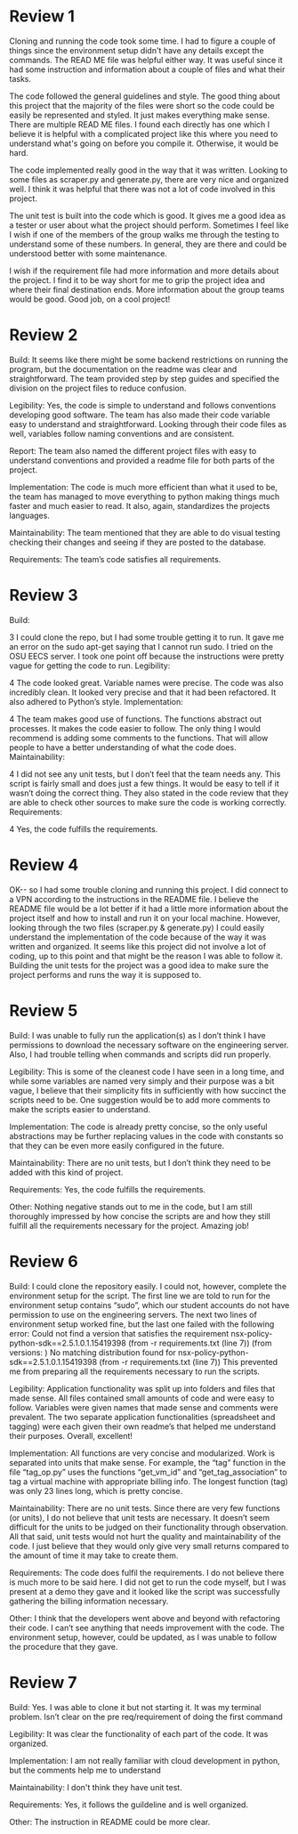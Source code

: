 # Review 1
Cloning and running the code took some time. I had to figure a couple of things since
the environment setup didn't have any details except the commands. The READ ME file was
helpful either way. It was useful since it had some instruction and information about a couple of
files and what their tasks.

The code followed the general guidelines and style. The good thing about this project
that the majority of the files were short so the code could be easily be represented and styled.
It just makes everything make sense. There are multiple READ ME files. I found each directly has one which I believe it is helpful with a complicated project like this where you need to
understand what's going on before you compile it. Otherwise, it would be hard.

The code implemented really good in the way that it was written. Looking to some files
as scraper.py and generate.py, there are very nice and organized well. I think it was helpful that
there was not a lot of code involved in this project.

The unit test is built into the code which is good. It gives me a good idea as a tester or
user about what the project should perform. Sometimes I feel like I wish if one of the members
of the group walks me through the testing to understand some of these numbers. In general,
they are there and could be understood better with some maintenance.

I wish if the requirement file had more information and more details about the project. I
find it to be way short for me to grip the project idea and where their final destination ends.
More information about the group teams would be good. Good job, on a cool project!

# Review 2
Build:
It seems like there might be some backend restrictions on running the program, but the
documentation on the readme was clear and straightforward. The team provided step by step guides
and specified the division on the project files to reduce confusion.

Legibility:
Yes, the code is simple to understand and follows conventions developing good software. The
team has also made their code variable easy to understand and straightforward.
Looking through their code files as well, variables follow naming conventions and are consistent.

Report:
The team also named the different project files with easy to understand conventions and
provided a readme file for both parts of the project.

Implementation:
The code is much more efficient than what it used to be, the team has managed to move
everything to python making things much faster and much easier to read. It also, again, standardizes the
projects languages.

Maintainability:
The team mentioned that they are able to do visual testing checking their changes and seeing if
they are posted to the database.

Requirements:
The team’s code satisfies all requirements.

# Review 3
Build:

3 I could clone the repo, but I had some trouble getting it to run. It gave me an error on the sudo apt-get saying that I cannot run sudo. I tried on the OSU EECS server. I took one point off because the instructions were pretty vague for getting the code to run.
Legibility:

4 The code looked great. Variable names were precise. The code was also incredibly clean. It looked very precise and that it had been refactored. It also adhered to Python’s style.
Implementation:

4 The team makes good use of functions. The functions abstract out processes. It makes the code easier to follow. The only thing I would recommend is adding some comments to the functions. That will allow people to have a better understanding of what the code does.
Maintainability:

4 I did not see any unit tests, but I don’t feel that the team needs any. This script is fairly small and does just a few things. It would be easy to tell if it wasn’t doing the correct thing. They also stated in the code review that they are able to check other sources to make sure the code is working correctly.
Requirements:

4 Yes, the code fulfills the requirements.

# Review 4
OK-- so I had some trouble cloning and running this project. I did connect to a VPN according to
the instructions in the README file. I believe the README file would be a lot better if it had a
little more information about the project itself and how to install and run it on your local
machine. However, looking through the two files (scraper.py & generate.py) I could easily
understand the implementation of the code because of the way it was written and organized. It
seems like this project did not involve a lot of coding, up to this point and that might be the
reason I was able to follow it. Building the unit tests for the project was a good idea to make sure
the project performs and runs the way it is supposed to.

# Review 5
Build:
I was unable to fully run the application(s) as I don’t think I have permissions to download the necessary software on the engineering server. Also, I had trouble telling when commands and scripts did run properly.

Legibility:
This is some of the cleanest code I have seen in a long time, and while some variables are named very simply and their purpose was a bit vague, I believe that their simplicity fits in sufficiently with how succinct the scripts need to be. One suggestion would be to add more comments to make the scripts easier to understand.

Implementation:
The code is already pretty concise, so the only useful abstractions may be further replacing values in the code with constants so that they can be even more easily configured in the future.

Maintainability:
There are no unit tests, but I don’t think they need to be added with this kind of project.

Requirements:
Yes, the code fulfills the requirements.

Other:
Nothing negative stands out to me in the code, but I am still thoroughly impressed by how concise the scripts are and how they still fulfill all the requirements necessary for the project. Amazing job!

# Review 6
Build:
I could clone the repository easily. I could not, however, complete the environment setup for the script.
The first line we are told to run for the environment setup contains “sudo”, which our student accounts do not have permission to use on the engineering servers. The next two lines of environment setup worked fine, but the last one failed with the following error: 
Could not find a version that satisfies the requirement nsx-policy-python-sdk==2.5.1.0.1.15419398 (from -r requirements.txt (line 7)) (from versions: ) No matching distribution found for nsx-policy-python-sdk==2.5.1.0.1.15419398 (from -r requirements.txt (line 7))
This prevented me from preparing all the requirements necessary to run the scripts.

Legibility:
Application functionality was split up into folders and files that made sense. All files contained small amounts of code and were easy to follow. Variables were given names that made sense and comments were prevalent. The two separate application functionalities (spreadsheet and tagging) were each given their own readme’s that helped me understand their purposes. Overall, excellent!

Implementation:
All functions are very concise and modularized. Work is separated into units that make sense. For example, the “tag” function in the file “tag_op.py” uses the functions “get_vm_id” and “get_tag_association” to tag a virtual machine with appropriate billing info. The longest function (tag) was only 23 lines long, which is pretty concise.

Maintainability:
There are no unit tests. Since there are very few functions (or units), I do not believe that unit tests are necessary. It doesn’t seem difficult for the units to be judged on their functionality through observation. All that said, unit tests would not hurt the quality and maintainability of the code. I just believe that they would only give very small returns compared to the amount of time it may take to create them.

Requirements:
The code does fulfil the requirements. I do not believe there is much more to be said here. I did not get to run the code myself, but I was present at a demo they gave and it looked like the script was successfully gathering the billing information necessary.

Other:
I think that the developers went above and beyond with refactoring their code. I can’t see anything that needs improvement with the code.
The environment setup, however, could be updated, as I was unable to follow the procedure that they gave.

# Review 7
Build:
Yes. I was able to clone it but not starting it. It was my terminal problem. Isn’t clear on the pre req/requirement of doing the first command

Legibility:
It was clear the functionality of each part of the code. It was organized.

Implementation:
I am not really familiar with cloud development in python, but the comments help me to understand

Maintainability:
I don't think they have unit test.

Requirements:
Yes, it follows the guildeline and is well organized.

Other:
The instruction in README could be more clear.

